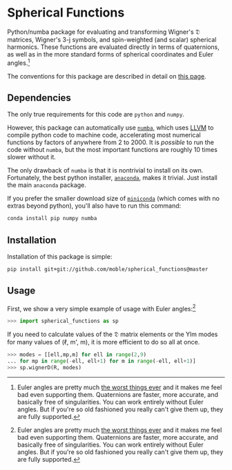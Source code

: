 # Spherical Functions

Python/numba package for evaluating and transforming Wigner's 𝔇
matrices, Wigner's 3-j symbols, and spin-weighted (and scalar)
spherical harmonics.  These functions are evaluated directly in terms
of quaternions, as well as in the more standard forms of spherical
coordinates and Euler angles.[^1]

The conventions for this package are described in detail on
[this page](http://moble.github.io/spherical_functions/).

## Dependencies

The only true requirements for this code are `python` and `numpy`.

However, this package can automatically use
[`numba`](http://numba.pydata.org/), which uses
[LLVM](http://llvm.org/) to compile python code to machine code,
accelerating most numerical functions by factors of anywhere from 2
to 2000.  It is *possible* to run the code without `numba`, but the
most important functions are roughly 10 times slower without it.

The only drawback of `numba` is that it is nontrivial to install on
its own.  Fortunately, the best python installer,
[`anaconda`](http://continuum.io/downloads), makes it trivial.  Just
install the main `anaconda` package.

If you prefer the smaller download size of
[`miniconda`](http://conda.pydata.org/miniconda.html) (which comes
with no extras beyond python), you'll also have to run this command:

```sh
conda install pip numpy numba
```


## Installation

Installation of this package is simple:

```sh
pip install git+git://github.com/moble/spherical_functions@master
```


## Usage

First, we show a very simple example of usage with Euler angles:[^1]

```python
>>> import spherical_functions as sp
```

If you need to calculate values of the 𝔇 matrix elements or the Ylm
modes for many values of (ℓ, m', m), it is more efficient to do so all
at once.

```python
>>> modes = [[ell,mp,m] for ell in range(2,9)
... for mp in range(-ell, ell+1) for m in range(-ell, ell+1)]
>>> sp.wignerD(R, modes)
```


[^1]: Euler angles are pretty much
      [the worst things ever](http://moble.github.io/spherical_functions/#euler-angles)
      and it makes me feel bad even supporting them.  Quaternions are
      faster, more accurate, and basically free of singularities.  You
      can work entirely without Euler angles.  But if you're so old
      fashioned you really can't give them up, they are fully
      supported.
